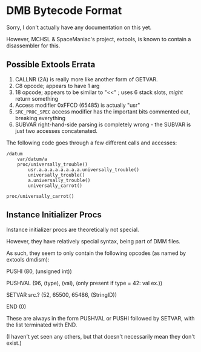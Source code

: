 # DMB Bytecode Format

Sorry, I don't actually have any documentation on this yet.

However, MCHSL & SpaceManiac's project, extools, is known to contain a disassembler for this.

## Possible Extools Errata

1. CALLNR (2A) is really more like another form of GETVAR.
2. C8 opcode; appears to have 1 arg
3. 18 opcode; appears to be similar to "<<" ; uses 6 stack slots, *might* return something
4. Access modifier 0xFFCD (65485) is actually "usr"
5. `SRC_PROC_SPEC` access modifier has the important bits commented out, breaking everything
6. SUBVAR right-hand-side parsing is completely wrong - the SUBVAR is just two accesses concatenated.

The following code goes through a few different calls and accesses:

```
/datum
	var/datum/a
	proc/universally_trouble()
		usr.a.a.a.a.a.a.a.a.universally_trouble()
		universally_trouble()
		a.universally_trouble()
		universally_carrot()

proc/universally_carrot()

```

## Instance Initializer Procs

Instance initializer procs are theoretically not special.

However, they have relatively special syntax, being part of DMM files.

As such, they seem to only contain the following opcodes (as named by extools dmdism):

PUSHI (80, (unsigned int))

PUSHVAL (96, (type), (val), (only present if type = 42: val ex.))

SETVAR src.? (52, 65500, 65486, (StringID))

END (0)

These are always in the form PUSHVAL or PUSHI followed by SETVAR, with the list terminated with END.

(I haven't yet seen any others, but that doesn't necessarily mean they don't exist.)

